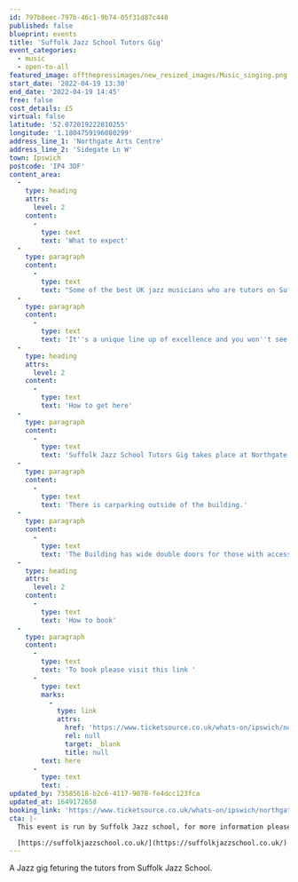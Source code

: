 ```yaml
---
id: 797b8eec-797b-46c1-9b74-05f31d87c448
published: false
blueprint: events
title: 'Suffolk Jazz School Tutors Gig'
event_categories:
  - music
  - open-to-all
featured_image: offthepressimages/new_resized_images/Music_singing.png
start_date: '2022-04-19 13:30'
end_date: '2022-04-19 14:45'
free: false
cost_details: £5
virtual: false
latitude: '52.072019222810255'
longitude: '1.1804759196080299'
address_line_1: 'Northgate Arts Centre'
address_line_2: 'Sidegate Ln W'
town: Ipswich
postcode: 'IP4 3DF'
content_area:
  -
    type: heading
    attrs:
      level: 2
    content:
      -
        type: text
        text: 'What to expect'
  -
    type: paragraph
    content:
      -
        type: text
        text: "Some of the best UK jazz musicians who are tutors on Suffolk Jazz School's Spring Jazz Course perform a public gig. \_"
  -
    type: paragraph
    content:
      -
        type: text
        text: 'It''s a unique line up of excellence and you won''t see all these musicians play together anywhere else.'
  -
    type: heading
    attrs:
      level: 2
    content:
      -
        type: text
        text: 'How to get here'
  -
    type: paragraph
    content:
      -
        type: text
        text: 'Suffolk Jazz School Tutors Gig takes place at Northgate Arts Centre.'
  -
    type: paragraph
    content:
      -
        type: text
        text: 'There is carparking outside of the building.'
  -
    type: paragraph
    content:
      -
        type: text
        text: 'The Building has wide double doors for those with accessibility needs'
  -
    type: heading
    attrs:
      level: 2
    content:
      -
        type: text
        text: 'How to book'
  -
    type: paragraph
    content:
      -
        type: text
        text: 'To book please visit this link '
      -
        type: text
        marks:
          -
            type: link
            attrs:
              href: 'https://www.ticketsource.co.uk/whats-on/ipswich/northgate-arts-centre/suffolk-jazz-school-tutors-gig/2022-04-19/13:45/t-kvalje'
              rel: null
              target: _blank
              title: null
        text: here
      -
        type: text
        text: .
updated_by: 73585618-b2c6-4117-9078-fe4dcc123fca
updated_at: 1649172658
booking_link: 'https://www.ticketsource.co.uk/whats-on/ipswich/northgate-arts-centre/suffolk-jazz-school-tutors-gig/2022-04-19/13:45/t-kvalje'
cta: |-
  This event is run by Suffolk Jazz school, for more information please get in touch via:

  [https://suffolkjazzschool.co.uk/](https://suffolkjazzschool.co.uk/)
---
```

A Jazz gig feturing the tutors from Suffolk Jazz School.